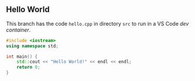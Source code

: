 ## Hello World

This branch has the code `hello.cpp` in directory `src` to run
in a VS Code *dev container*.

```c++
#include <iostream>
using namespace std;

int main() {
    std::cout << "Hello World!" << endl << endl;
    return 0;
}
```
